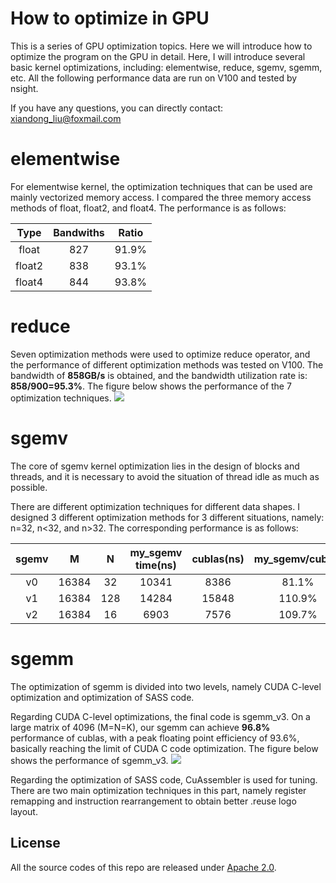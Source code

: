 # How to optimize in GPU
This is a series of GPU optimization topics. Here we will introduce  how to optimize the program on the GPU in detail. Here, I will introduce several basic kernel optimizations, including: elementwise, reduce, sgemv, sgemm, etc. All the following performance data are run on V100 and tested by nsight. 

If you have any questions, you can directly contact: xiandong_liu@foxmail.com

# elementwise
For elementwise kernel, the optimization techniques that can be used are mainly vectorized memory access. I compared the three memory access methods of float, float2, and float4. The performance is as follows:

| Type  |  Bandwiths | Ratio  |
| :------------: | :------------: | :------------: |
|  float | 827  | 91.9%  |
|  float2 | 838  | 93.1%  |
| float4  | 844  | 93.8%  |


# reduce
Seven optimization methods were used to optimize reduce operator, and the performance of different optimization methods was tested on V100. The bandwidth of **858GB/s** is obtained, and the bandwidth utilization rate is: **858/900=95.3%**. The figure below shows the performance of the 7 optimization techniques.
![](https://github.com/Liu-xiandong/How_to_optimize_in_GPU/blob/master/figure/reduce.png?raw=true)

# sgemv
The core of sgemv kernel optimization lies in the design of blocks and threads, and it is necessary to avoid the situation of thread idle as much as possible.

There are different optimization techniques for different data shapes. I designed 3 different optimization methods for 3 different situations, namely: n=32, n<32, and n>32. The corresponding performance is as follows:

| sgemv  | M  | N  |  my_sgemv time(ns) | cublas(ns)  | my_sgemv/cublas  |
| :------------: | :------------: | :------------: | :------------: | :------------: | :------------: |
| v0  | 16384  | 32  | 10341  |  8386 | 81.1%  |
| v1  | 16384  |  128 | 14284  | 15848  |  110.9% |
| v2  | 16384  | 16  | 6903  | 7576  |  109.7% |


# sgemm
The optimization of sgemm is divided into two levels, namely CUDA
C-level optimization and optimization of SASS code.

Regarding CUDA C-level optimizations, the final code is sgemm_v3. On a large matrix of 4096 (M=N=K), our sgemm can achieve **96.8%** performance of cublas, with a peak floating point efficiency of 93.6%, basically reaching the limit of CUDA C code optimization. The figure below shows the performance of sgemm_v3.
![](https://github.com/Liu-xiandong/How_to_optimize_in_GPU/blob/master/figure/sgemm.png?raw=true)

Regarding the optimization of SASS code, CuAssembler is used for tuning. There are two main optimization techniques in this part, namely register remapping and instruction rearrangement to obtain better .reuse logo layout.

## License
All the source codes of this repo are released under [Apache 2.0](http://www.apache.org/licenses/LICENSE-2.0).
